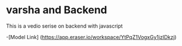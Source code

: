 # varsha and Backend


This is a vedio serise on backend with javascript

-[Model Link]  (https://app.eraser.io/workspace/YtPqZ1VogxGy1jzIDkzj)